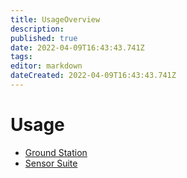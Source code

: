 ```yaml
---
title: UsageOverview
description: 
published: true
date: 2022-04-09T16:43:43.741Z
tags: 
editor: markdown
dateCreated: 2022-04-09T16:43:43.741Z
---
```


# Usage

- [Ground Station](/en/Avionics/Software/GroundStation/Usage)
- [Sensor Suite](/en/Avionics/Software/SensorSuite)